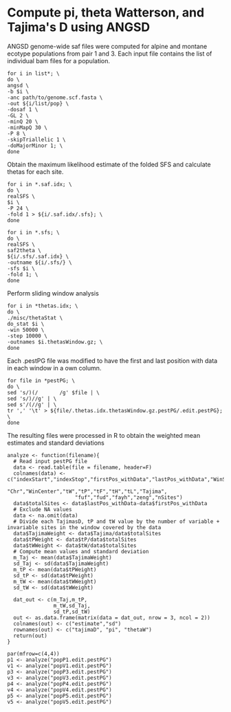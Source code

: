 
# Compute pi, theta Watterson, and Tajima's D using ANGSD 

ANGSD genome-wide saf files were computed for alpine and montane ecotype populations from pair 1 and 3. Each input file contains the list of individual bam files for a population.
```
for i in list*; \
do \
angsd \
-b $i \
-anc path/to/genome.scf.fasta \
-out ${i/list/pop} \
-dosaf 1 \
-GL 2 \
-minQ 20 \
-minMapQ 30 \
-P 8 \
-skipTriallelic 1 \
-doMajorMinor 1; \
done
```
Obtain the maximum likelihood estimate of the folded SFS and calculate thetas for each site. 
```
for i in *.saf.idx; \
do \
realSFS \
$i \
-P 24 \
-fold 1 > ${i/.saf.idx/.sfs}; \
done

for i in *.sfs; \
do \
realSFS \
saf2theta \ 
${i/.sfs/.saf.idx} \
-outname ${i/.sfs/} \
-sfs $i \
-fold 1; \
done
```
Perform sliding window analysis
```
for i in *thetas.idx; \
do \
./misc/thetaStat \
do_stat $i \
-win 50000 \
-step 10000 \
-outnames $i.thetasWindow.gz; \
done
```
Each .pestPG file was modified to have the first and last position with data in each window in a own column.
```
for file in *pestPG; \
do \
sed 's/)(/       /g' $file | \
sed 's/)//g' | \
sed s'/(//g' | \
tr ',' '\t' > ${file/.thetas.idx.thetasWindow.gz.pestPG/.edit.pestPG}; \
done
```
The resulting files were processed in R to obtain the weighted mean estimates and standard deviations
```
analyze <- function(filename){
  # Read input pestPG file
  data <- read.table(file = filename, header=F) 
  colnames(data) <- c("indexStart","indexStop","firstPos_withData","lastPos_withData","WinStart","WinStop",
                      "Chr","WinCenter","tW","tP","tF","tH","tL","Tajima",
                      "fuf","fud","fayh","zeng","nSites")
  data$totalSites <- data$lastPos_withData-data$firstPos_withData
  # Exclude NA values
  data <- na.omit(data)
  # Divide each TajimasD, tP and tW value by the number of variable + invariable sites in the window covered by the data
  data$TajimaWeight <- data$Tajima/data$totalSites
  data$tPWeight <- data$tP/data$totalSites
  data$tWWeight <- data$tW/data$totalSites
  # Compute mean values and standard deviation
  m_Taj <- mean(data$TajimaWeight)
  sd_Taj <- sd(data$TajimaWeight)
  m_tP <- mean(data$tPWeight)
  sd_tP <- sd(data$tPWeight)
  m_tW <- mean(data$tWWeight)
  sd_tW <- sd(data$tWWeight)
  
  dat_out <- c(m_Taj,m_tP,
               m_tW,sd_Taj,
               sd_tP,sd_tW)
  out <- as.data.frame(matrix(data = dat_out, nrow = 3, ncol = 2))
  colnames(out) <- c("estimate","sd")
  rownames(out) <- c("tajimaD", "pi", "thetaW")
  return(out)
}

par(mfrow=c(4,4))
p1 <- analyze("popP1.edit.pestPG")
v1 <- analyze("popV1.edit.pestPG")
p3 <- analyze("popP3.edit.pestPG")
v3 <- analyze("popV3.edit.pestPG")
p4 <- analyze("popP4.edit.pestPG")
v4 <- analyze("popV4.edit.pestPG")
p5 <- analyze("popP5.edit.pestPG")
v5 <- analyze("popV5.edit.pestPG")
```
